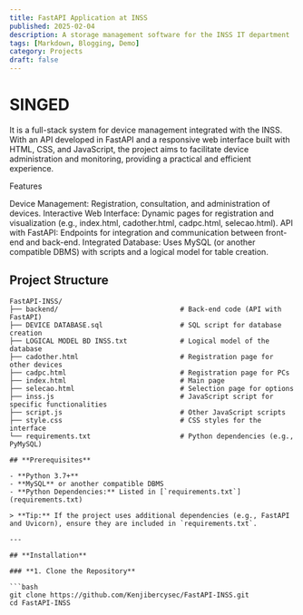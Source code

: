 ```yaml
---
title: FastAPI Application at INSS
published: 2025-02-04
description: A storage management software for the INSS IT department
tags: [Markdown, Blogging, Demo]
category: Projects
draft: false
---
```


# SINGED

It is a full-stack system for device management integrated with the INSS. With an API developed in FastAPI and a responsive web interface built with HTML, CSS, and JavaScript, the project aims to facilitate device administration and monitoring, providing a practical and efficient experience.

Features

Device Management: Registration, consultation, and administration of devices.
Interactive Web Interface: Dynamic pages for registration and visualization (e.g., index.html, cadother.html, cadpc.html, selecao.html).
API with FastAPI: Endpoints for integration and communication between front-end and back-end.
Integrated Database: Uses MySQL (or another compatible DBMS) with scripts and a logical model for table creation.

## **Project Structure**  

```plaintext
FastAPI-INSS/
├── backend/                              # Back-end code (API with FastAPI)
├── DEVICE DATABASE.sql                   # SQL script for database creation
├── LOGICAL MODEL BD INSS.txt             # Logical model of the database
├── cadother.html                         # Registration page for other devices
├── cadpc.html                            # Registration page for PCs
├── index.html                            # Main page
├── selecao.html                          # Selection page for options
├── inss.js                               # JavaScript script for specific functionalities
├── script.js                             # Other JavaScript scripts
├── style.css                             # CSS styles for the interface
└── requirements.txt                      # Python dependencies (e.g., PyMySQL)

## **Prerequisites**  

- **Python 3.7+**  
- **MySQL** or another compatible DBMS  
- **Python Dependencies:** Listed in [`requirements.txt`](requirements.txt)  

> **Tip:** If the project uses additional dependencies (e.g., FastAPI and Uvicorn), ensure they are included in `requirements.txt`.  

---

## **Installation**  

### **1. Clone the Repository**  

```bash
git clone https://github.com/Kenjibercysec/FastAPI-INSS.git
cd FastAPI-INSS